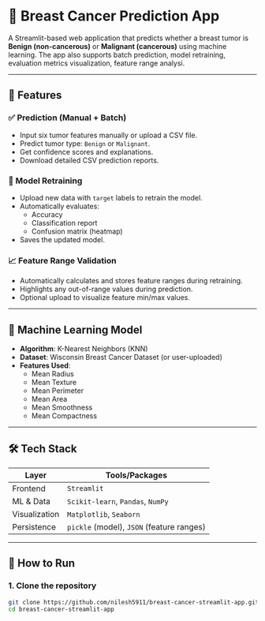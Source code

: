# 🔬 Breast Cancer Prediction App

A Streamlit-based web application that predicts whether a breast tumor is **Benign (non-cancerous)** or **Malignant (cancerous)** using machine learning.
The app also supports batch prediction, model retraining, evaluation metrics visualization, feature range analysi.

---

## 📌 Features

### ✅ Prediction (Manual + Batch)
- Input six tumor features manually or upload a CSV file.
- Predict tumor type: `Benign` or `Malignant`.
- Get confidence scores and explanations.
- Download detailed CSV prediction reports.

### 🔄 Model Retraining
- Upload new data with `target` labels to retrain the model.
- Automatically evaluates:
  - Accuracy
  - Classification report
  - Confusion matrix (heatmap)
- Saves the updated model.

### 📈 Feature Range Validation
- Automatically calculates and stores feature ranges during retraining.
- Highlights any out-of-range values during prediction.
- Optional upload to visualize feature min/max values.

---

## 🧠 Machine Learning Model

- **Algorithm**: K-Nearest Neighbors (KNN)
- **Dataset**: Wisconsin Breast Cancer Dataset (or user-uploaded)
- **Features Used**:
  - Mean Radius
  - Mean Texture
  - Mean Perimeter
  - Mean Area
  - Mean Smoothness
  - Mean Compactness

---

## 🛠️ Tech Stack

| Layer           | Tools/Packages                        |
|----------------|----------------------------------------|
| Frontend       | `Streamlit`                            |
| ML & Data      | `Scikit-learn`, `Pandas`, `NumPy`      |
| Visualization  | `Matplotlib`, `Seaborn`                |
| Persistence    | `pickle` (model), `JSON` (feature ranges) |

---

## 🚀 How to Run

### 1. Clone the repository
```bash
git clone https://github.com/nilesh5911/breast-cancer-streamlit-app.git
cd breast-cancer-streamlit-app
